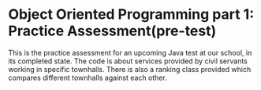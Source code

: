 # Object Oriented Programming part 1: Practice Assessment(pre-test)
This is the practice assessment for an upcoming Java test at our school, in its completed state. The code is about services provided by civil servants working in specific townhalls. There is also a ranking class provided which compares different townhalls against each other.
